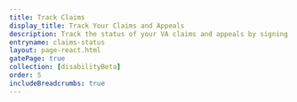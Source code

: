 ```yaml
---
title: Track Claims
display_title: Track Your Claims and Appeals
description: Track the status of your VA claims and appeals by signing in to your Vets.gov account.
entryname: claims-status
layout: page-react.html
gatePage: true
collection: [disabilityBeta]
order: 5
includeBreadcrumbs: true
---
```

